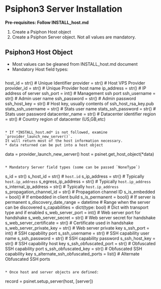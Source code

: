 # Psiphon3 Server Installation

**Pre-requisites: Follow INSTALL_host.md**

1. Create a Psiphon Host object
2. Create a Psiphon Server object.  Not all values are mandatory.

## Psiphon3 Host Object

* Most values can be gleaned from INSTALL_host.md document
* Mandatory Host field types:
  ```
host_id = str()                 # Unique Identifier
provider = str()                # Host VPS Provider
provider_id = str()             # Unique Provider host name
ip_address = str()              # IP address of server
ssh_port = int()                # Management ssh port
ssh_username = str()            # Admin user name
ssh_password = str()            # Admin password
ssh_host_key = str()            # Host key, usually contents of ssh_host_rsa_key.pub
stats_ssh_username = str()      # Stats user name
stats_ssh_password = str()      # Stats user password
datacenter_name = str()         # Datacenter identifier
region = str()                  # Country region of datacenter (US,GB,etc)
  ```

* If *INSTALL_host.md* is not followed, examine `provider_launch_new_server()`. 
  It will return most of the host information necessary.
 * data returned can be put into a host object 
   ```
data = provider_launch_new_server()
host = psinet.get_host_object(*data)
   ```

* Mandatory Server field types (some can be passed `NoneType`)
  ```
s_id = str()
s_host_id = str()                           # `host.id`
s_ip_address = str()                        # Typically `host.ip_address`
s_egress_ip_address = str()                 # Typically `host.ip_address`
s_internal_ip_address = str()               # Typically `host.ip_address`
s_propagation_channel_id = str()            # Propagation channel ID
s_is_embedded = bool()                      # If embedded in client build
s_is_permanent = bool()                     # If server is permanent
s_discovery_date_range = datetime           # Range when the server can be discovered
s_capabilities = dict(type: bool)           # Dict with transport type and if enabled 
s_web_server_port = int()                   # Web server port for handshake
s_web_server_secret = str()                 # Web server secret for handshake
s_web_server_certificate = str()            # Certificate used in handshake
s_web_server_private_key = str()            # Web server private key
s_ssh_port = int()                          # SSH capability port
s_ssh_username = str()                      # SSH capability user name
s_ssh_password = str()                      # SSH capability password
s_ssh_host_key = str()                      # SSH capability host key
s_ssh_obfuscated_port = str()               # Obfuscated SSH capability port
s_ssh_obfuscated_key = str()                # Obfuscated SSH capability key
s_alternate_ssh_obfuscated_ports = list()   # Alternate Obfuscated SSH ports
  ```

* Once host and server objects are defined:
  ```
record = psinet.setup_server(host, [server])
  ```

